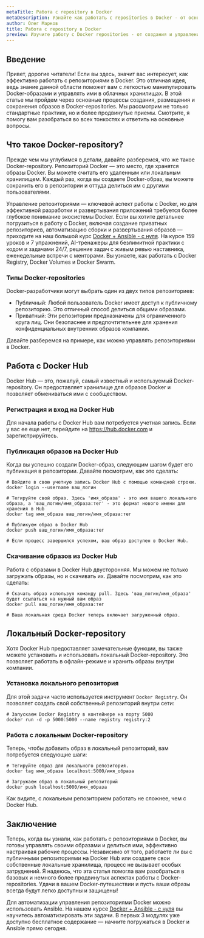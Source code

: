 ```yaml
---
metaTitle: Работа с repository в Docker
metaDescription: Узнайте как работать с repositories в Docker - от основ до продвинутых возможностей. Мы рассмотрим создание и управление репозиториями, публикацию и скачивание образов и многое другое.
author: Олег Марков
title: Работа с repository в Docker
preview: Изучите работу с Docker repositories - от создания и управления до публикации образов и их скачивания. Пошаговое руководство для новичков и профессионалов.
---
```


## Введение

Привет, дорогие читатели! Если вы здесь, значит вас интересует, как эффективно работать с репозиториями в Docker. Это отличная идея, ведь знание данной области поможет вам с легкостью манипулировать Docker-образами и управлять ими в облачных хранилищах. В этой статье мы пройдем через основные процессы создания, размещения и сохранения образов в Docker-repositories. Мы рассмотрим не только стандартные практики, но и более продвинутые приемы. Смотрите, я помогу вам разобраться во всех тонкостях и ответить на основные вопросы.

## Что такое Docker-repository?

Прежде чем мы углубимся в детали, давайте разберемся, что же такое Docker-repository. Репозиторий Docker — это место, где хранятся образы Docker. Вы можете считать его удаленным или локальным хранилищем. Каждый раз, когда вы создаете Docker-образ, вы можете сохранить его в репозитории и оттуда делиться им с другими пользователями.

Управление репозиториями — ключевой аспект работы с Docker, но для эффективной разработки и развертывания приложений требуется более глубокое понимание экосистемы Docker. Если вы хотите детальнее погрузиться в работу с Docker, включая создание приватных репозиториев, автоматизацию сборки и развертывания образов — приходите на наш большой курс [Docker + Ansible - с нуля](https://purpleschool.ru/course/docker?utm_source=knowledgebase&utm_medium=text&utm_campaign=Rabota_s_repository_v_Docker). На курсе 159 уроков и 7 упражнений, AI-тренажеры для безлимитной практики с кодом и задачами 24/7, решение задач с живым ревью наставника, еженедельные встречи с менторами. Вы узнаете, как работать с Docker Registry, Docker Volumes и Docker Swarm.

### Типы Docker-repositories

Docker-разработчики могут выбрать один из двух типов репозиториев:

- Публичный: Любой пользователь Docker имеет доступ к публичному репозиторию. Это отличный способ делиться общими образами.
- Приватный: Эти репозитории предназначены для ограниченного круга лиц. Они безопаснее и предпочтительнее для хранения конфиденциальных внутренних образов компании.

Давайте разберемся на примере, как можно управлять репозиториями в Docker.

## Работа с Docker Hub

Docker Hub — это, пожалуй, самый известный и используемый Docker-repository. Он предоставляет хранилище для образов Docker и позволяет обмениваться ими с сообществом.

### Регистрация и вход на Docker Hub

Для начала работы с Docker Hub вам потребуется учетная запись. Если у вас ее еще нет, перейдите на https://hub.docker.com и зарегистрируйтесь.

### Публикация образов на Docker Hub

Когда вы успешно создали Docker-образ, следующим шагом будет его публикация в репозитории. Давайте посмотрим, как это сделать:

```shell
# Войдите в свою учетную запись Docker Hub с помощью командной строки.
docker login --username ваш_логин

# Тегируйте свой образ. Здесь 'имя_образа' - это имя вашего локального образа, а 'ваш_логин/имя_образа:тег' - это формат нового имени для хранения в Hub
docker tag имя_образа ваш_логин/имя_образа:тег

# Публикуем образ в Docker Hub
docker push ваш_логин/имя_образа:тег

# Если процесс завершился успехом, ваш образ доступен в Docker Hub.
```

### Скачивание образов из Docker Hub

Работа с образами в Docker Hub двусторонняя. Мы можем не только загружать образы, но и скачивать их. Давайте посмотрим, как это сделать:

```shell
# Скачать образ используя команду pull. Здесь 'ваш_логин/имя_образа' будет ссылаться на нужный вам образ
docker pull ваш_логин/имя_образа:тег

# Ваша локальная среда Docker теперь включает загруженный образ.
```
## Локальный Docker-repository

Хотя Docker Hub предоставляет замечательные функции, вы также можете установить и использовать локальный Docker-repository. Это позволяет работать в офлайн-режиме и хранить образы внутри компании.

### Установка локального репозитория

Для этой задачи часто используется инструмент `Docker Registry`. Он позволяет создать свой собственный репозиторий внутри сети:

```shell
# Запускаем Docker Registry в контейнере на порту 5000
docker run -d -p 5000:5000 --name registry registry:2
```

### Работа с локальным Docker-repository

Теперь, чтобы добавить образ в локальный репозиторий, вам потребуется следующие шаги:

```shell
# Тегируйте образ для локального репозитория. 
docker tag имя_образа localhost:5000/имя_образа

# Загружаем образ в локальный репозиторий
docker push localhost:5000/имя_образа
```

Как видите, с локальным репозиторием работать не сложнее, чем с Docker Hub.

## Заключение

Теперь, когда вы узнали, как работать с репозиториями в Docker, вы готовы управлять своими образами и делиться ими, эффективно настраивая рабочие процессы. Независимо от того, работаете ли вы с публичными репозиториями на Docker Hub или создаете свои собственные локальные хранилища, процесс не вызывает особых затруднений. Я надеюсь, что эта статья помогла вам разобраться в базовых и немного более продвинутых аспектах работы с Docker-repositories. Удачи в вашем Docker-путешествии и пусть ваши образы всегда будут легко доступны и защищены!

Для автоматизации управления репозиториями Docker можно использовать Ansible. На нашем курсе [Docker + Ansible - с нуля](https://purpleschool.ru/course/docker?utm_source=knowledgebase&utm_medium=text&utm_campaign=Rabota_s_repository_v_Docker) вы научитесь автоматизировать эти задачи. В первых 3 модулях уже доступно бесплатное содержание — начните погружаться в Docker и Ansible прямо сегодня.
